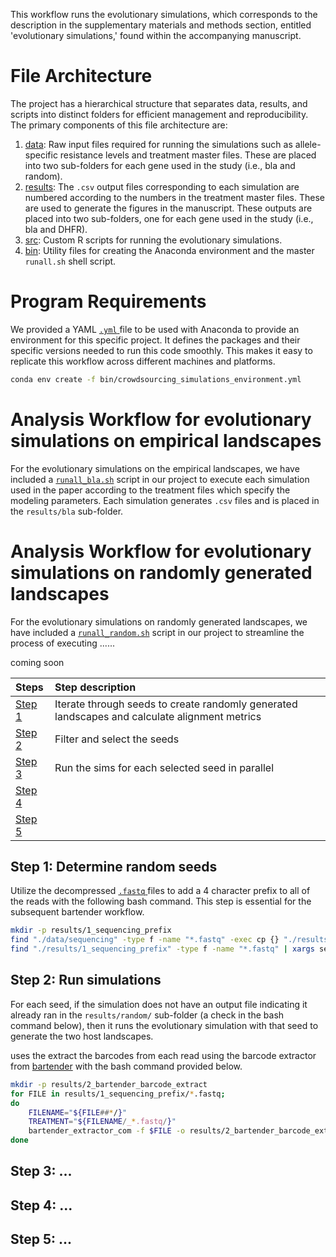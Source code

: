 This workflow runs the evolutionary simulations, which corresponds to the description in the supplementary materials and methods section, entitled 'evolutionary simulations,' found within the accompanying manuscript. 

# File Architecture
The project has a hierarchical structure that separates data, results, and scripts into distinct folders for efficient management and reproducibility. The primary components of this file architecture are:

1. [data](https://github.com/livkosterlitz/crowdsourcing/tree/main/simulations/data): Raw input files required for running the simulations such as allele-specific resistance levels and treatment master files. These are placed into two sub-folders for each gene used in the study (i.e., bla and random). 
2. [results](https://github.com/livkosterlitz/crowdsourcing/tree/main/simulations/results): The ```.csv``` output files corresponding to each simulation are numbered according to the numbers in the treatment master files. These are used to generate the figures in the manuscript. These outputs are placed into two sub-folders, one for each gene used in the study (i.e., bla and DHFR). 
3. [src](https://github.com/livkosterlitz/crowdsourcing/tree/main/simulations/src): Custom R scripts for running the evolutionary simulations.
4. [bin](https://github.com/livkosterlitz/crowdsourcing/tree/main/simulations/bin): Utility files for creating the Anaconda environment and the master ```runall.sh``` shell script.

# Program Requirements
We provided a YAML [```.yml``` ](https://github.com/livkosterlitz/crowdsourcing/blob/main/simulations/bin/crowdsourcing_simulations_environment.yml) file to be used with Anaconda to provide an environment for this specific project. It defines the packages and their specific versions needed to run this code smoothly. This makes it easy to replicate this workflow across different machines and platforms. 

```bash
conda env create -f bin/crowdsourcing_simulations_environment.yml
```

# Analysis Workflow for evolutionary simulations on empirical landscapes
For the evolutionary simulations on the empirical landscapes, we have included a [```runall_bla.sh```](https://github.com/livkosterlitz/crowdsourcing/blob/main/simulations/bin/runall_bla.sh) script in our project to execute each simulation used in the paper according to the treatment files which specify the modeling parameters. Each simulation generates ```.csv``` files and is placed in the ```results/bla``` sub-folder. 


# Analysis Workflow for evolutionary simulations on randomly generated landscapes
For the evolutionary simulations on randomly generated landscapes, we have included a [```runall_random.sh```](https://github.com/livkosterlitz/crowdsourcing/blob/main/competition_analysis/bin/runall_random.sh) script in our project to streamline the process of executing ......

coming soon

|Steps| Step description |
| :--- | :--- | 
| [Step 1](#Step-1) | Iterate through seeds to create randomly generated landscapes and calculate alignment metrics| 
| [Step 2](#Step-2) | Filter and select the seeds| 
| [Step 3](#Step-3) | Run the sims for each selected seed in parallel |
| [Step 4](#Step-4) | |
| [Step 5](#Step-5) | |

## Step 1: Determine random seeds
<a id="Step-1"></a>

Utilize the decompressed [ ```.fastq``` ](https://github.com/livkosterlitz/crowdsourcing/tree/main/competition_analysis/data/sequencing) files to add a 4 character prefix to all of the reads with the following bash command. This step is essential for the subsequent bartender workflow. 

```bash
mkdir -p results/1_sequencing_prefix
find "./data/sequencing" -type f -name "*.fastq" -exec cp {} "./results/1_sequencing_prefix" \;
find "./results/1_sequencing_prefix" -type f -name "*.fastq" | xargs sed -i.bak 'n;s/^/AAAA/'
```

## Step 2: Run simulations
<a id="Step-2"></a>

For each seed, if the simulation does not have an output file indicating it already ran in the ```results/random/``` sub-folder (a check in the bash command below), then it runs the evolutionary simulation with that seed to generate the two host landscapes. 

uses the  extract the barcodes from each read using the barcode extractor from [bartender](https://github.com/LaoZZZZZ/bartender-1.1) with the bash command provided below. 

```bash
mkdir -p results/2_bartender_barcode_extract
for FILE in results/1_sequencing_prefix/*.fastq; 
do 
    FILENAME="${FILE##*/}"
    TREATMENT="${FILENAME/_*.fastq/}"
    bartender_extractor_com -f $FILE -o results/2_bartender_barcode_extract/${TREATMENT} -q ? -p AAAA[18]CGTA -m 2 -d both
done
```
## Step 3: ...
<a id="Step-3"></a>


## Step 4: ...
<a id="Step-4"></a>


## Step 5: ...
<a id="Step-5"></a>
